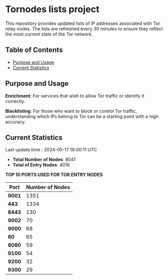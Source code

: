 # Tornodes lists project

This repository provides updated lists of IP addresses associated with Tor relay nodes. The lists are refreshed every 30 minutes to ensure they reflect the most current state of the Tor network.

## Table of Contents

- [Purpose and Usage](#purpose-and-usage)
- [Current Statistics](#current-statistics)


## Purpose and Usage

**Enrichment**: For services that wish to allow Tor traffic or identify it correctly.

**Blacklisting**: For those who want to block or control Tor traffic, understanding which IPs belong to Tor can be a starting point with a high accuracy.

## Current Statistics

Last update time : 2024-05-17 18:00:11 UTC

- **Total Number of Nodes**: 8041
- **Total of Entry Nodes**: 4016

**TOP 10 PORTS USED FOR TOR ENTRY NODES**

| **Port** | **Number of Nodes** |
|------|-----------------|
| **9001**   | 1351  |
| **443**   | 1334  |
| **8443**   | 130  |
| **9002**   | 70  |
| **9000**   | 68  |
| **80**   | 65  |
| **8080**   | 59  |
| **9100**   | 54  |
| **9200**   | 32  |
| **9300**   | 29  |

